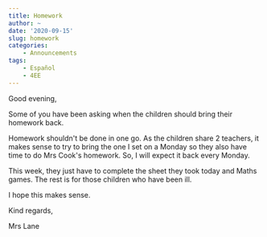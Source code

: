 ```yaml
---
title: Homework
author: ~
date: '2020-09-15'
slug: homework
categories:
    - Announcements
tags:
    - Español
    - 4EE
---
```


Good evening,

Some of you have been asking when the children should bring their homework back.

Homework shouldn't be done in one go. As the children share 2 teachers, it makes sense to try to bring the one I set on a Monday so they also have time to do Mrs Cook's homework. So, I will expect it back every Monday.

This week, they just have to complete the sheet they took today and Maths games. The rest is for those children who have been ill.

I hope this makes sense.

Kind regards,

Mrs Lane
